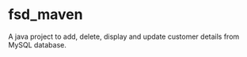 # fsd_maven
A java project to add, delete, display and update customer details from MySQL database.
